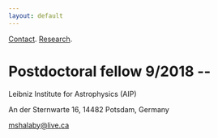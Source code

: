 ```yaml
---
layout: default
---
```

[Contact](./index.html).     [Research](./Research.html).



# Postdoctoral fellow 9/2018 --
Leibniz Institute for Astrophysics (AIP)

An der Sternwarte 16, 14482 Potsdam, Germany

mshalaby@live.ca
